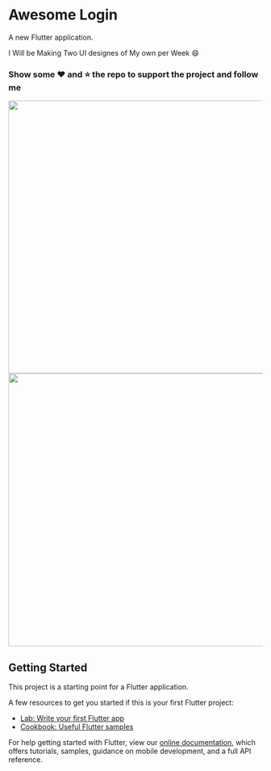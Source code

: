 # Awesome Login 

A new Flutter application.

I Will be Making Two UI designes of My own per Week :smile:
### Show some :heart: and :star: the repo to support the project and follow me

<img  height=540px width=1200px src="https://github.com/BubblyBoy/awesome-login/blob/master/Screenshot_20190828-105254.jpg"> 
<img  height=540px width=1200px src="https://github.com/BubblyBoy/awesome-login/blob/master/Screenshot_20190828-105257.jpg"> 

## Getting Started

This project is a starting point for a Flutter application.

A few resources to get you started if this is your first Flutter project:

- [Lab: Write your first Flutter app](https://flutter.dev/docs/get-started/codelab)
- [Cookbook: Useful Flutter samples](https://flutter.dev/docs/cookbook)

For help getting started with Flutter, view our 
[online documentation](https://flutter.dev/docs), which offers tutorials, 
samples, guidance on mobile development, and a full API reference.

